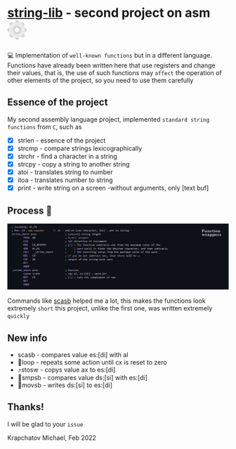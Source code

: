 # [string-lib](https://github.com/Mchl-krpch/string-lib/blob/main/scr/strlib.asm) - second project on asm ![settings](https://raw.githubusercontent.com/Mchl-krpch/string-lib/dc90e869b218684f7e81aacee008b82f5a2c4a51/visual/settings-svgrepo-com.svg)

💻 Implementation of `well-known functions` but in a different language. Functions have already been written here that use registers and change their values, that is, the use of such functions may `affect` the operation of other elements of the project, so you need to use them carefully

## Essence of the project

My second assembly language project, implemented `standard string functions` from `C`, such as
- [X] strlen - essence of the project
- [X] strcmp - compare strings lexicographically
- [X] strchr - find a character in a string
- [X] strcpy - copy a string to another string
- [X] atoi - translates string to number
- [X] itoa - translates number to string
- [X] print - write string on a screen  -without arguments, only [text buf]

## Process 👾

![img](https://raw.githubusercontent.com/Mchl-krpch/string-lib/main/visual/wrapper-poster.jpg)

Commands like [scasb](http://www.club155.ru/x86cmd/SCASB) helped me a lot, this makes the functions look extremely `short` this project, unlike the first one, was written extremely `quickly`

## New info
* scasb - compares value es:[di] with al
* 🔁loop  - repeats some action until cx is reset to zero
* ⤴️stosw - copys    value ax to es:[di]
* 🔀smpsb - compares value ds:[si] with es:[di]
* 🔂movsb - writes   ds:[si] to es:[di]

## Thanks!
I will be glad to your `issue`

Krapchatov Michael, Feb 2022



